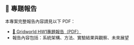 ## 📄 專題報告

本專案完整報告內容請見以下 PDF：

- [📘 Gridworld HW1專題報告（PDF）](./report.pdf)
- 報告內容包括：系統架構、方法、實驗結果與觀察、未來展望